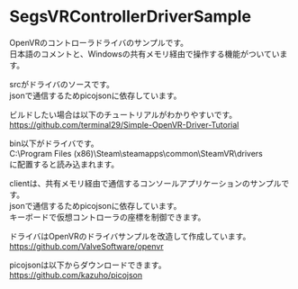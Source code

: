# SegsVRControllerDriverSample
OpenVRのコントローラドライバのサンプルです。   
日本語のコメントと、Windowsの共有メモリ経由で操作する機能がついています。  
  
srcがドライバのソースです。  
jsonで通信するためpicojsonに依存しています。  
  
ビルドしたい場合は以下のチュートリアルがわかりやすいです。  
https://github.com/terminal29/Simple-OpenVR-Driver-Tutorial  
  
bin以下がドライバです。  
C:\Program Files (x86)\Steam\steamapps\common\SteamVR\drivers  
に配置すると読み込まれます。  
  
clientは、共有メモリ経由で通信するコンソールアプリケーションのサンプルです。  
jsonで通信するためpicojsonに依存しています。  
キーボードで仮想コントローラの座標を制御できます。  
  
ドライバはOpenVRのドライバサンプルを改造して作成しています。  
https://github.com/ValveSoftware/openvr  
  
picojsonは以下からダウンロードできます。  
https://github.com/kazuho/picojson  
